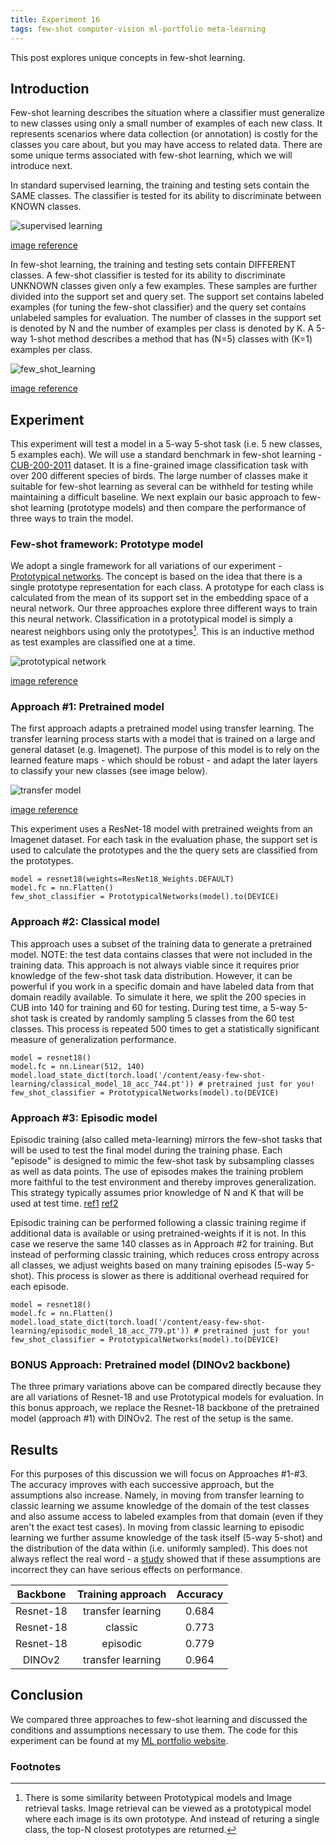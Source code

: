 ```yaml
---
title: Experiment 16
tags: few-shot computer-vision ml-portfolio meta-learning
---
```


This post explores unique concepts in few-shot learning.

## Introduction

Few-shot learning describes the situation where a classifier must generalize to new classes using only a small number of examples of each new class. It represents scenarios where data collection (or annotation) is costly for the classes you care about, but you may have access to related data. There are some unique terms associated with few-shot learning, which we will introduce next.

In standard supervised learning, the training and testing sets contain the SAME classes. The classifier is tested for its ability to discriminate between KNOWN classes.

![supervised learning](/assets/images/supervised_learning.PNG "supervised learning")

[image reference](https://ieeexplore.ieee.org/document/10287966)

In few-shot learning, the training and testing sets contain DIFFERENT classes. A few-shot classifier is tested for its ability to discriminate UNKNOWN classes given only a few examples. These samples are further divided into the support set and query set. The support set contains labeled examples (for tuning the few-shot classifier) and the query set contains unlabeled samples for evaluation. The number of classes in the support set is denoted by N and the number of examples per class is denoted by K. A 5-way 1-shot method describes a method that has (N=5) classes with (K=1) examples per class.

![few_shot_learning](/assets/images/few_shot_learning.PNG "few_shot_learning")

[image reference](https://ieeexplore.ieee.org/document/10287966)

## Experiment

This experiment will test a model in a 5-way 5-shot task (i.e. 5 new classes, 5 examples each). We will use a standard benchmark in few-shot learning -  [CUB-200-2011](https://www.vision.caltech.edu/datasets/cub_200_2011/) dataset. It is a fine-grained image classification task with over 200 different species of birds. The large number of classes make it suitable for few-shot learning as several can be withheld for testing while maintaining a difficult baseline. We next explain our basic approach to few-shot learning (prototype models) and then compare the performance of three ways to train the model.

### Few-shot framework: Prototype model

We adopt a single framework for all variations of our experiment - [Prototypical networks](https://arxiv.org/abs/1703.05175). The concept is based on the idea that there is a single prototype representation for each class. A prototype for each class is calculated from the mean of its support set in the embedding space of a neural network. Our three approaches explore three different ways to train this neural network. Classification in a prototypical model is simply a nearest neighbors using only the prototypes[^1]. This is an inductive method as test examples are classified one at a time.

![prototypical network](/assets/images/prototypical_network.jpeg "prototypical network")

[image reference](https://www.sciencedirect.com/science/article/abs/pii/S0925231221001818)


### Approach #1: Pretrained model

The first approach adapts a pretrained model using transfer learning. The transfer learning process starts with a model that is trained on a large and general dataset (e.g. Imagenet). The purpose of this model is to rely on the learned feature maps - which should be robust - and adapt the later layers to classify your new classes (see image below). 

![transfer model](/assets/images/transfer_learning.png "transfer model")

[image reference](https://www.nature.com/articles/s41598-024-54923-y)

This experiment uses a ResNet-18 model with pretrained weights from an Imagenet dataset. For each task in the evaluation phase, the support set is used to calculate the prototypes and the the query sets are classified from the prototypes.

```
model = resnet18(weights=ResNet18_Weights.DEFAULT)
model.fc = nn.Flatten()
few_shot_classifier = PrototypicalNetworks(model).to(DEVICE)
```

### Approach #2: Classical model

This approach uses a subset of the training data to generate a pretrained model. NOTE: the test data contains classes that were not included in the training data. This approach is not always viable since it requires prior knowledge of the few-shot task data distribution. However, it can be powerful if you work in a specific domain and have labeled data from that domain readily available. To simulate it here, we split the 200 species in CUB into 140 for training and 60 for testing. During test time, a 5-way 5-shot task is created by randomly sampling 5 classes from the 60 test classes. This process is repeated 500 times to get a statistically significant measure of generalization performance.

```
model = resnet18()
model.fc = nn.Linear(512, 140)
model.load_state_dict(torch.load('/content/easy-few-shot-learning/classical_model_18_acc_744.pt')) # pretrained just for you!
few_shot_classifier = PrototypicalNetworks(model).to(DEVICE)
```

### Approach #3: Episodic model

Episodic training (also called meta-learning) mirrors the few-shot tasks that will be used to test the final model during the training phase. Each "episode" is designed to mimic the few-shot task by subsampling classes as well as data points. The use of episodes makes the training problem more faithful to the test environment and thereby improves generalization. This strategy typically assumes prior knowledge of N and K that will be used at test time. [ref1](https://arxiv.org/pdf/2204.11181) [ref2](https://arxiv.org/pdf/1703.05175)

Episodic training can be performed following a classic training regime if additional data is available or using pretrained-weights if it is not. In this case we reserve the same 140 classes as in Approach #2 for training. But instead of performing classic training, which reduces cross entropy across all classes, we adjust weights based on many training episodes (5-way 5-shot). This process is slower as there is additional overhead required for each episode.

```
model = resnet18()
model.fc = nn.Flatten()
model.load_state_dict(torch.load('/content/easy-few-shot-learning/episodic_model_18_acc_779.pt')) # pretrained just for you!
few_shot_classifier = PrototypicalNetworks(model).to(DEVICE)
```

### BONUS Approach: Pretrained model (DINOv2 backbone)

The three primary variations above can be compared directly because they are all variations of Resnet-18 and use Prototypical models for evaluation. In this bonus approach, we replace the Resnet-18 backbone of the pretrained model (approach #1) with DINOv2. The rest of the setup is the same. 

## Results

For this purposes of this discussion we will focus on Approaches #1-#3. The accuracy improves with each successive approach, but the assumptions also increase. Namely, in moving from transfer learning to classic learning we assume knowledge of the domain of the test classes and also assume access to labeled examples from that domain (even if they aren't the exact test cases). In moving from classic learning to episodic learning we further assume knowledge of the task itself (5-way 5-shot) and the distribution of the data within (i.e. uniformly sampled). This does not always reflect the real word - a [study](https://arxiv.org/abs/2204.11181) showed that if these assumptions are incorrect they can have serious effects on performance. 

|  Backbone | Training approach | Accuracy |
|:---------:|:-----------------:|:--------:|
| Resnet-18 | transfer learning |   0.684  |
| Resnet-18 |      classic      |   0.773  |
| Resnet-18 |      episodic     |   0.779  |
|   DINOv2  | transfer learning |   0.964  |


## Conclusion

We compared three approaches to few-shot learning and discussed the conditions and assumptions necessary to use them. The code for this experiment can be found at my [ML portfolio website](https://github.com/dlfelps/ml_portfolio).

### Footnotes

[^1]: There is some similarity between Prototypical models and Image retrieval tasks. Image retrieval can be viewed as a prototypical model where each image is its own prototype. And instead of returing a single class, the top-N closest prototypes are returned.

 